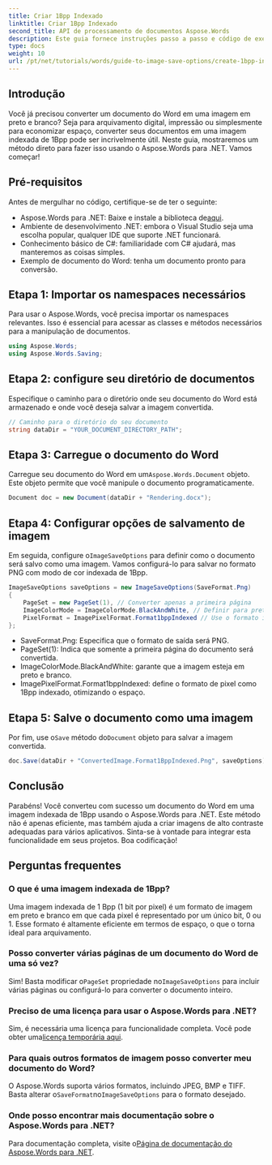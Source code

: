 ```yaml
---
title: Criar 1Bpp Indexado
linktitle: Criar 1Bpp Indexado
second_title: API de processamento de documentos Aspose.Words
description: Este guia fornece instruções passo a passo e código de exemplo para ajudar você a criar com eficiência imagens indexadas de 1 Bpp para arquivamento, impressão ou economia de espaço.
type: docs
weight: 10
url: /pt/net/tutorials/words/guide-to-image-save-options/create-1bpp-indexed/
---
```

## Introdução

Você já precisou converter um documento do Word em uma imagem em preto e branco? Seja para arquivamento digital, impressão ou simplesmente para economizar espaço, converter seus documentos em uma imagem indexada de 1Bpp pode ser incrivelmente útil. Neste guia, mostraremos um método direto para fazer isso usando o Aspose.Words para .NET. Vamos começar!

## Pré-requisitos

Antes de mergulhar no código, certifique-se de ter o seguinte:

-  Aspose.Words para .NET: Baixe e instale a biblioteca de[aqui](https://releases.aspose.com/words/net/).
- Ambiente de desenvolvimento .NET: embora o Visual Studio seja uma escolha popular, qualquer IDE que suporte .NET funcionará.
- Conhecimento básico de C#: familiaridade com C# ajudará, mas manteremos as coisas simples.
- Exemplo de documento do Word: tenha um documento pronto para conversão.

## Etapa 1: Importar os namespaces necessários

Para usar o Aspose.Words, você precisa importar os namespaces relevantes. Isso é essencial para acessar as classes e métodos necessários para a manipulação de documentos.

```csharp
using Aspose.Words;
using Aspose.Words.Saving;
```

## Etapa 2: configure seu diretório de documentos

Especifique o caminho para o diretório onde seu documento do Word está armazenado e onde você deseja salvar a imagem convertida.

```csharp
// Caminho para o diretório do seu documento
string dataDir = "YOUR_DOCUMENT_DIRECTORY_PATH";
```

## Etapa 3: Carregue o documento do Word

Carregue seu documento do Word em um`Aspose.Words.Document` objeto. Este objeto permite que você manipule o documento programaticamente.

```csharp
Document doc = new Document(dataDir + "Rendering.docx");
```

## Etapa 4: Configurar opções de salvamento de imagem

 Em seguida, configure o`ImageSaveOptions` para definir como o documento será salvo como uma imagem. Vamos configurá-lo para salvar no formato PNG com modo de cor indexada de 1Bpp.

```csharp
ImageSaveOptions saveOptions = new ImageSaveOptions(SaveFormat.Png)
{
    PageSet = new PageSet(1), // Converter apenas a primeira página
    ImageColorMode = ImageColorMode.BlackAndWhite, // Definir para preto e branco
    PixelFormat = ImagePixelFormat.Format1bppIndexed // Use o formato indexado 1Bpp
};
```

- SaveFormat.Png: Especifica que o formato de saída será PNG.
- PageSet(1): Indica que somente a primeira página do documento será convertida.
- ImageColorMode.BlackAndWhite: garante que a imagem esteja em preto e branco.
- ImagePixelFormat.Format1bppIndexed: define o formato de pixel como 1Bpp indexado, otimizando o espaço.

## Etapa 5: Salve o documento como uma imagem

 Por fim, use o`Save` método do`Document` objeto para salvar a imagem convertida.

```csharp
doc.Save(dataDir + "ConvertedImage.Format1BppIndexed.Png", saveOptions);
```

## Conclusão

Parabéns! Você converteu com sucesso um documento do Word em uma imagem indexada de 1Bpp usando o Aspose.Words para .NET. Este método não é apenas eficiente, mas também ajuda a criar imagens de alto contraste adequadas para vários aplicativos. Sinta-se à vontade para integrar esta funcionalidade em seus projetos. Boa codificação!

## Perguntas frequentes

### O que é uma imagem indexada de 1Bpp?
Uma imagem indexada de 1 Bpp (1 bit por pixel) é um formato de imagem em preto e branco em que cada pixel é representado por um único bit, 0 ou 1. Esse formato é altamente eficiente em termos de espaço, o que o torna ideal para arquivamento.

### Posso converter várias páginas de um documento do Word de uma só vez?
 Sim! Basta modificar o`PageSet` propriedade no`ImageSaveOptions` para incluir várias páginas ou configurá-lo para converter o documento inteiro.

### Preciso de uma licença para usar o Aspose.Words para .NET?
 Sim, é necessária uma licença para funcionalidade completa. Você pode obter uma[licença temporária aqui](https://purchase.aspose.com/temporary-license/).

### Para quais outros formatos de imagem posso converter meu documento do Word?
 O Aspose.Words suporta vários formatos, incluindo JPEG, BMP e TIFF. Basta alterar o`SaveFormat`no`ImageSaveOptions` para o formato desejado.

### Onde posso encontrar mais documentação sobre o Aspose.Words para .NET?
 Para documentação completa, visite o[Página de documentação do Aspose.Words para .NET](https://reference.aspose.com/words/net/).